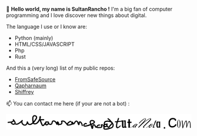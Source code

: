 👋 **Hello world, my name is SultanRancho !** I'm a big fan of computer programming and I love discover new things about digital.

The language I use or I know are:
- Python (mainly)
- HTML/CSS/JAVASCRIPT
- Php
- Rust

And this a (very long) list of my public repos: 
- [FromSafeSource](https://github.com/SultanRancho/FromSafeSource)
- [Qapharnaum](https://github.com/SultanRancho/Qapharnaum)
- [Shiffrey](https://github.com/SultanRancho/Shiffrey)

📫 You can contact me here (if your are not a bot) :

![This is an image](https://raw.githubusercontent.com/SultanRancho/SultanRancho/main/mail.png)

